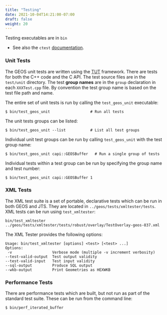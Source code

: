 ```yaml
---
title: "Testing"
date: 2021-10-04T14:21:00-07:00
draft: false
weight: 20
---
```


Testing executables are in `bin`

* See also the `ctest` [documentation](/usage/download/#testing).

### Unit Tests

The GEOS unit tests are written using the [TUT](http://mrzechonek.github.io/tut-framework/) framework.
There are tests for both the C++ code and the C API.
The test source files are in the `test/unit` directory.
The test **group names** are in the `group` declaration in each `XXXTest.cpp` file.
By convention the test group name is based on the test file path and name.

The entire set of unit tests is run by calling the `test_geos_unit` executable:
```
$ bin/test_geos_unit                  # Run all tests
```

The unit tests groups can be listed:
```
$ bin/test_geos_unit --list           # List all test groups
```

Individual unit test groups can be run by calling `test_geos_unit` with the test group name:
```
$ bin/test_geos_unit capi::GEOSBuffer   # Run a single group of tests
```

Individual tests within a test group can be run by specifying the group name and test number:
```
$ bin/test_geos_unit capi::GEOSBuffer 1
```

### XML Tests

The XML test suite is a set of portable, declarative tests which can be run in both GEOS and JTS.
They are located in `../geos/tests/xmltester/tests`.
XML tests can be run using `test_xmltester`:

```
bin/test_xmltester ../geos/tests/xmltester/tests/robust/overlay/TestOverlay-geos-837.xml
```

The XML Tester provides the following options:

```
Usage: bin/test_xmltester [options] <test> [<test> ...]
Options:
 -v                  Verbose mode (multiple -v increment verbosity)
--test-valid-output  Test output validity
--test-valid-input   Test input validity
--sql-output         Produce SQL output
--wkb-output         Print Geometries as HEXWKB
```

### Performance Tests

There are performance tests which are built, but not run as part of the standard test suite.
These can be run from the command line:

```
$ bin/perf_iterated_buffer
```
